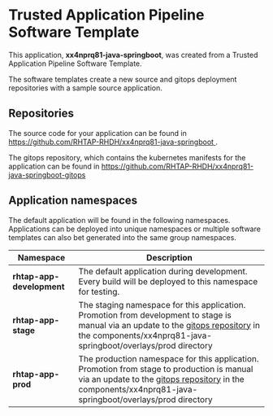 # Trusted Application Pipeline Software Template

This application, **xx4nprq81-java-springboot**, was created from a Trusted Application Pipeline Software Template.

The software templates create a new source and gitops deployment repositories with a sample source application. 

## Repositories

The source code for your application can be found in [https://github.com/RHTAP-RHDH/xx4nprq81-java-springboot ](https://github.com/RHTAP-RHDH/xx4nprq81-java-springboot ).
 
The gitops repository, which contains the kubernetes manifests for the application can be found in 
[https://github.com/RHTAP-RHDH/xx4nprq81-java-springboot-gitops ](https://github.com/RHTAP-RHDH/xx4nprq81-java-springboot-gitops ) 

## Application namespaces 

The default application will be found in the following namespaces. Applications can be deployed into unique namespaces or multiple software templates can also bet generated into the same group namespaces.  

|  Namespace   |  Description   |  
| -------- | -------- |   
| **rhtap-app-development** | The default application during development. Every build will be deployed to this namespace for testing. | 
| **rhtap-app-stage** | The staging namespace for this application. Promotion from development to stage is manual via an update to the [gitops repository](https://github.com/RHTAP-RHDH/xx4nprq81-java-springboot-gitops ) in the components/xx4nprq81-java-springboot/overlays/prod directory |  
| **rhtap-app-prod** | The production namespace for this application. Promotion from stage to production is manual via an update to the [gitops repository](https://github.com/RHTAP-RHDH/xx4nprq81-java-springboot-gitops ) in the components/xx4nprq81-java-springboot/overlays/prod directory | 